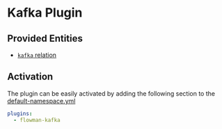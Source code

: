 # Kafka Plugin

## Provided Entities
* [`kafka` relation](../spec/relation/kafka.md)


## Activation

The plugin can be easily activated by adding the following section to the [default-namespace.yml](../spec/namespace.md)
```yaml
plugins:
  - flowman-kafka 
```

